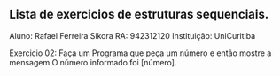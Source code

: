## Lista de exercicios de estruturas sequenciais.
Aluno: Rafael Ferreira Sikora
RA: 942312120
Instituição: UniCuritiba

Exercicio 02: Faça um Programa que peça um número e então mostre a mensagem O número informado foi [número].
